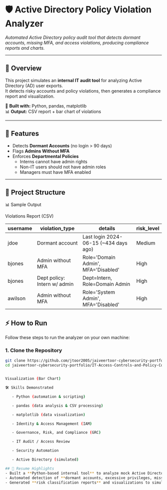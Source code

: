 # 🛡️ Active Directory Policy Violation Analyzer

*Automated Active Directory policy audit tool that detects dormant accounts, missing MFA, and access violations, producing compliance reports and charts.*

---

## 📌 Overview
This project simulates an **internal IT audit tool** for analyzing Active Directory (AD) user exports.  
It detects risky accounts and policy violations, then generates a compliance report and visualization.  

🔧 **Built with:** Python, pandas, matplotlib  
📊 **Output:** CSV report + bar chart of violations  

---

## 🚀 Features
- Detects **Dormant Accounts** (no login > 90 days)  
- Flags **Admins Without MFA**  
- Enforces **Departmental Policies**  
  - Interns cannot have admin rights  
  - Non-IT users should not have admin roles  
  - Managers must have MFA enabled  

---

## 📂 Project Structure


📊 Sample Output

Violations Report (CSV)

| username | violation\_type              | details                                | risk\_level |
| -------- | ---------------------------- | -------------------------------------- | ----------- |
| jdoe     | Dormant account              | Last login 2024-06-15 (\~434 days ago) | Medium      |
| bjones   | Admin without MFA            | Role='Domain Admin', MFA='Disabled'    | High        |
| bjones   | Dept policy: Intern w/ admin | Dept=Intern, Role=Domain Admin         | High        |
| awilson  | Admin without MFA            | Role='System Admin', MFA='Disabled'    | High        |

## ⚡ How to Run

Follow these steps to run the analyzer on your own machine:

### 1. Clone the Repository
```bash
git clone https://github.com/jtoor2005/jaiveertoor-cybersecurity-portfolio.git
cd jaiveertoor-cybersecurity-portfolio/IT-Access-Controls-and-Policy-Compliance-Audit


Visualization (Bar Chart)

🛠 Skills Demonstrated

   - Python (automation & scripting)

   - pandas (data analysis & CSV processing)

   - matplotlib (data visualization)

   - Identity & Access Management (IAM)

   - Governance, Risk, and Compliance (GRC)

   - IT Audit / Access Review

   - Security Automation

   - Active Directory (simulated)

## 📄 Resume Highlights
- Built a **Python-based internal tool** to analyze mock Active Directory user exports for policy violations.  
- Automated detection of **dormant accounts, excessive privileges, missing MFA, and departmental access risks**.  
- Generated **risk classification reports** and visualizations to simulate enterprise IT audit procedures.  




